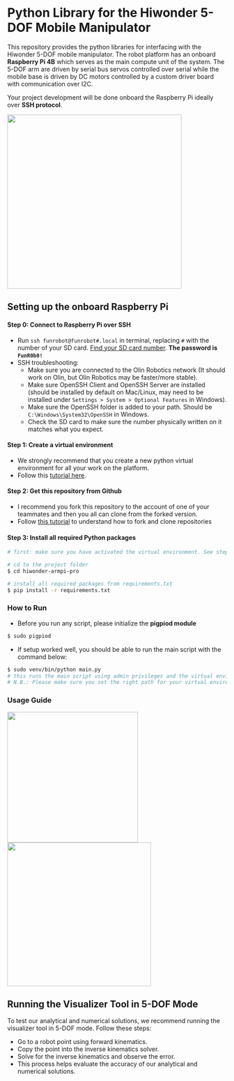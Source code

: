 # Python Library for the Hiwonder 5-DOF Mobile Manipulator

This repository provides the python libraries for interfacing with the Hiwonder 5-DOF mobile manipulator. The robot platform has an onboard **Raspberry Pi 4B** which serves as the main compute unit of the system. The 5-DOF arm are driven by serial bus servos controlled over serial while the mobile base is driven by DC motors controlled by a custom driver board with communication over I2C.

Your project development will be done onboard the Raspberry Pi ideally over **SSH protocol**.


<img src = "media/hiwonder.png" width="" height="400">

## Setting up the onboard Raspberry Pi

#### Step 0: Connect to Raspberry Pi over SSH
- Run `ssh funrobot@funrobot#.local` in terminal, replacing `#` with the number of your SD card.
  [Find your SD card number](https://docs.google.com/spreadsheets/d/1oiZmZgGmFAW9nbCus0FoESnCpqEN_4TZb9X0I5U4Vjc/).
  **The password is `FunR0b0!`** 
- SSH troubleshooting:
  - Make sure you are connected to the Olin Robotics network (It should work on Olin, but Olin Robotics may be faster/more stable).
  - Make sure OpenSSH Client and OpenSSH Server are installed (should be installed by default on Mac/Linux, may need to be installed under `Settings > System > Optional Features` in Windows).
  - Make sure the OpenSSH folder is added to your path. Should be `C:\Windows\System32\OpenSSH` in Windows.
  - Check the SD card to make sure the number physically written on it matches what you expect.

#### Step 1: Create a virtual environment
- We strongly recommend that you create a new python virtual environment for all your work on the platform.
- Follow this [tutorial here](https://docs.python.org/3/tutorial/venv.html).


#### Step 2: Get this repository from Github
- I recommend you fork this repository to the account of one of your teammates and then you all can clone from the forked version.
- Follow [this tutorial](https://ftc-docs.firstinspires.org/en/latest/programming_resources/tutorial_specific/android_studio/fork_and_clone_github_repository/Fork-and-Clone-From-GitHub.html) to understand how to fork and clone repositories


#### Step 3: Install all required Python packages
```bash
# first: make sure you have activated the virtual environment. See step 1 tutorial

# cd to the project folder
$ cd hiwonder-armpi-pro

# install all required packages from requirements.txt
$ pip install -r requirements.txt
```


### How to Run

- Before you run any script, please initialize the **pigpiod module**
``` bash
$ sudo pigpiod
```

- If setup worked well, you should be able to run the main script with the command below:
``` bash
$ sudo venv/bin/python main.py 
# this runs the main script using admin privileges and the virtual environment's python interpreter.
# N.B.: Please make sure you set the right path for your virtual environment's python interpreter above
```

### Usage Guide

<img src = "media/jstick-manual-1.png" height="300"> 
<img src = "media/jstick-manual-2.png" height="330">


## Running the Visualizer Tool in 5-DOF Mode
To test our analytical and numerical solutions, we recommend running the visualizer tool in 5-DOF mode. Follow these steps:

- Go to a robot point using forward kinematics.
- Copy the point into the inverse kinematics solver.
- Solve for the inverse kinematics and observe the error.
- This process helps evaluate the accuracy of our analytical and numerical solutions.
